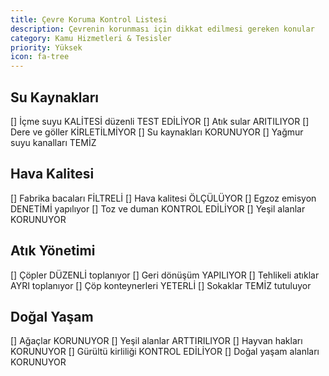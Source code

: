```yaml
---
title: Çevre Koruma Kontrol Listesi
description: Çevrenin korunması için dikkat edilmesi gereken konular
category: Kamu Hizmetleri & Tesisler
priority: Yüksek
icon: fa-tree
---
```


## Su Kaynakları

[] İçme suyu KALİTESİ düzenli TEST EDİLİYOR
[] Atık sular ARITILIYOR
[] Dere ve göller KİRLETİLMİYOR
[] Su kaynakları KORUNUYOR
[] Yağmur suyu kanalları TEMİZ

## Hava Kalitesi

[] Fabrika bacaları FİLTRELİ
[] Hava kalitesi ÖLÇÜLÜYOR
[] Egzoz emisyon DENETİMİ yapılıyor
[] Toz ve duman KONTROL EDİLİYOR
[] Yeşil alanlar KORUNUYOR

## Atık Yönetimi

[] Çöpler DÜZENLİ toplanıyor
[] Geri dönüşüm YAPILIYOR
[] Tehlikeli atıklar AYRI toplanıyor
[] Çöp konteynerleri YETERLİ
[] Sokaklar TEMİZ tutuluyor

## Doğal Yaşam

[] Ağaçlar KORUNUYOR
[] Yeşil alanlar ARTTIRILIYOR
[] Hayvan hakları KORUNUYOR
[] Gürültü kirliliği KONTROL EDİLİYOR
[] Doğal yaşam alanları KORUNUYOR
